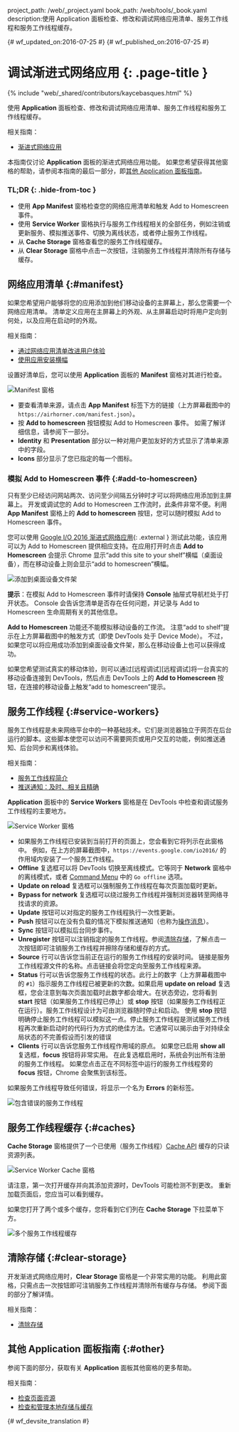 project_path: /web/_project.yaml
book_path: /web/tools/_book.yaml
description:使用 Application 面板检查、修改和调试网络应用清单、服务工作线程和服务工作线程缓存。

{# wf_updated_on:2016-07-25 #}
{# wf_published_on:2016-07-25 #}

# 调试渐进式网络应用 {: .page-title }

{% include "web/_shared/contributors/kaycebasques.html" %}

使用 <strong>Application</strong> 面板检查、修改和调试网络应用清单、服务工作线程和服务工作线程缓存。


相关指南： 

* [渐进式网络应用](/web/progressive-web-apps)

本指南仅讨论 **Application** 面板的渐进式网络应用功能。
如果您希望获得其他窗格的帮助，请参阅本指南的最后一部分，即[其他 Application 面板指南](#other)。




### TL;DR {: .hide-from-toc }
- 使用 <strong>App Manifest</strong> 窗格检查您的网络应用清单和触发 Add to Homescreen 事件。
- 使用 <strong>Service Worker</strong> 窗格执行与服务工作线程相关的全部任务，例如注销或更新服务、模拟推送事件、切换为离线状态，或者停止服务工作线程。
- 从 <strong>Cache Storage</strong> 窗格查看您的服务工作线程缓存。
- 从 <strong>Clear Storage</strong> 窗格中点击一次按钮，注销服务工作线程并清除所有存储与缓存。


## 网络应用清单 {:#manifest}

如果您希望用户能够将您的应用添加到他们移动设备的主屏幕上，那么您需要一个网络应用清单。
清单定义应用在主屏幕上的外观、从主屏幕启动时将用户定向到何处，以及应用在启动时的外观。



相关指南：

* [通过网络应用清单改进用户体验](/web/fundamentals/engage-and-retain/web-app-manifest)
* [使用应用安装横幅](/web/fundamentals/engage-and-retain/app-install-banners)


设置好清单后，您可以使用 **Application** 面板的 **Manifest** 窗格对其进行检查。


![Manifest 窗格][manifest]

* 要查看清单来源，请点击 **App Manifest** 标签下方的链接（上方屏幕截图中的 `https://airhorner.com/manifest.json`）。
* 按 **Add to homescreen** 按钮模拟 Add to Homescreen 事件。
如需了解详细信息，请参阅下一部分。
* **Identity** 和 **Presentation** 部分以一种对用户更加友好的方式显示了清单来源中的字段。
* **Icons** 部分显示了您已指定的每一个图标。

[manifest]: images/manifest.png

### 模拟 Add to Homescreen 事件 {:#add-to-homescreen}

只有至少已经访问网站两次、访问至少间隔五分钟时才可以将网络应用添加到主屏幕上。
开发或调试您的 Add to Homescreen 工作流时，此条件非常不便。利用 **App Manifest** 窗格上的 **Add to homescreen** 按钮，您可以随时模拟 Add to Homescreen 事件。




您可以使用 [Google I/O 2016 渐进式网络应用](https://events.google.com/io2016/){: .external } 测试此功能，该应用可以为 Add to Homescreen 提供相应支持。在应用打开时点击 **Add to Homescreen** 会提示 Chrome 显示“add this site to your shelf”横幅（桌面设备），而在移动设备上则会显示“add to homescreen”横幅。



![添加到桌面设备文件架][shelf]

**提示**：在模拟 Add to Homescreen 事件时请保持 **Console** 抽屉式导航栏处于打开状态。
Console 会告诉您清单是否存在任何问题，并记录与 Add to Homescreen 生命周期有关的其他信息。


**Add to Homescreen** 功能还不能模拟移动设备的工作流。
注意“add to shelf”提示在上方屏幕截图中的触发方式（即使 DevTools 处于 Device Mode）。
不过，如果您可以将应用成功添加到桌面设备文件架，那么在移动设备上也可以获得成功。



如果您希望测试真实的移动体验，则可以通过[远程调试][远程调试]将一台真实的移动设备连接到 DevTools，然后点击 DevTools 上的 **Add to Homescreen** 按钮，在连接的移动设备上触发“add to homescreen”提示。




[shelf]: images/io.png
[remote debugging]: /web/tools/chrome-devtools/debug/remote-debugging/remote-debugging

## 服务工作线程 {:#service-workers}

服务工作线程是未来网络平台中的一种基础技术。它们是浏览器独立于网页在后台运行的脚本。这些脚本使您可以访问不需要网页或用户交互的功能，例如推送通知、后台同步和离线体验。




相关指南：

* [服务工作线程简介](/web/fundamentals/primers/service-worker)
* [推送通知：及时、相关且精确](/web/fundamentals/engage-and-retain/push-notifications)


**Application** 面板中的 **Service Workers** 窗格是在 DevTools 中检查和调试服务工作线程的主要地方。


![Service Worker 窗格][sw]

* 如果服务工作线程已安装到当前打开的页面上，您会看到它将列示在此窗格中。
例如，在上方的屏幕截图中，`https://events.google.com/io2016/` 的作用域内安装了一个服务工作线程。
* **Offline** 复选框可以将 DevTools 切换至离线模式。它等同于 **Network** 窗格中的离线模式，或者 [Command Menu][cm] 中的 `Go offline` 选项。
* **Update on reload** 复选框可以强制服务工作线程在每次页面加载时更新。
* **Bypass for network** 复选框可以绕过服务工作线程并强制浏览器转至网络寻找请求的资源。
* **Update** 按钮可以对指定的服务工作线程执行一次性更新。
* **Push** 按钮可以在没有负载的情况下模拟推送通知（也称为[操作消息][tickle]）。
* **Sync** 按钮可以模拟后台同步事件。
* **Unregister** 按钮可以注销指定的服务工作线程。参阅[清除存储](#clear-storage)，了解点击一次按钮即可注销服务工作线程并擦除存储和缓存的方式。
* **Source** 行可以告诉您当前正在运行的服务工作线程的安装时间。
链接是服务工作线程源文件的名称。点击链接会将您定向至服务工作线程来源。
* **Status** 行可以告诉您服务工作线程的状态。此行上的数字（上方屏幕截图中的 `#1`）指示服务工作线程已被更新的次数。如果启用 **update on reload** 复选框，您会注意到每次页面加载时此数字都会增大。在状态旁边，您将看到 **start** 按钮（如果服务工作线程已停止）或 **stop** 按钮（如果服务工作线程正在运行）。服务工作线程设计为可由浏览器随时停止和启动。
使用 **stop** 按钮明确停止服务工作线程可以模拟这一点。停止服务工作线程是测试服务工作线程再次重新启动时的代码行为方式的绝佳方法。它通常可以揭示由于对持续全局状态的不完善假设而引发的错误
* **Clients** 行可以告诉您服务工作线程作用域的原点。
如果您已启用 **show all** 复选框，**focus** 按钮将非常实用。
在此复选框启用时，系统会列出所有注册的服务工作线程。
如果您点击正在不同标签中运行的服务工作线程旁的 **focus** 按钮，Chrome 会聚焦到该标签。


如果服务工作线程导致任何错误，将显示一个名为 **Errors** 的新标签。


![包含错误的服务工作线程][errors]

[sw]: images/sw.png
[cm]: /web/tools/chrome-devtools/settings#command-menu
[tickle]: /web/fundamentals/engage-and-retain/push-notifications/sending-messages#ways-to-send
[errors]: images/sw-error.png

## 服务工作线程缓存 {:#caches}

**Cache Storage** 窗格提供了一个已使用（服务工作线程）[Cache API][sw-cache] 缓存的只读资源列表。


![Service Worker Cache 窗格][sw-cache-pane]

请注意，第一次打开缓存并向其添加资源时，DevTools 可能检测不到更改。
重新加载页面后，您应当可以看到缓存。

如果您打开了两个或多个缓存，您将看到它们列在 **Cache Storage** 下拉菜单下方。


![多个服务工作线程缓存][multiple-caches]

[sw-cache]: https://developer.mozilla.org/en-US/docs/Web/API/Cache
[sw-cache-pane]: images/sw-cache.png
[multiple-caches]: images/multiple-caches.png

## 清除存储 {:#clear-storage}

开发渐进式网络应用时，**Clear Storage** 窗格是一个非常实用的功能。
利用此窗格，只需点击一次按钮即可注销服务工作线程并清除所有缓存与存储。
参阅下面的部分了解详情。


相关指南：

* [清除存储](/web/tools/chrome-devtools/iterate/manage-data/local-storage#clear-storage)


## 其他 Application 面板指南 {:#other}

参阅下面的部分，获取有关 **Application** 面板其他窗格的更多帮助。


相关指南：

* [检查页面资源](/web/tools/chrome-devtools/iterate/manage-data/page-resources)
* [检查和管理本地存储与缓存](/web/tools/chrome-devtools/iterate/manage-data/local-storage)



{# wf_devsite_translation #}
